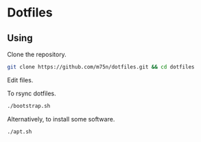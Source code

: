 # Dotfiles

## Using

Clone the repository.

```bash
git clone https://github.com/m75n/dotfiles.git && cd dotfiles
```

Edit files.

To rsync dotfiles.

```bash
./bootstrap.sh
```

Alternatively, to install some software.

```bash
./apt.sh
```
